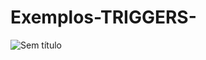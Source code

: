 # Exemplos-TRIGGERS-
![Sem título](https://github.com/Andrade25M/Exemplos-TRIGGERS-/assets/164424042/37712a8c-12bd-47ea-adeb-1ccc1263738e)

